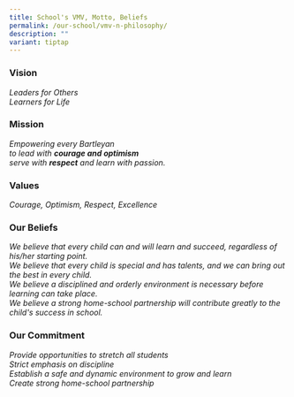 ```yaml
---
title: School's VMV, Motto, Beliefs
permalink: /our-school/vmv-n-philosophy/
description: ""
variant: tiptap
---
```

### Vision

*Leaders for Others <br> Learners for Life*

### Mission

*Empowering every Bartleyan <br> to lead with **courage and optimism** <br> serve with **respect** and  learn with passion.*

### Values

*Courage, Optimism, Respect, Excellence*

### Our Beliefs

*We believe that every child can and will learn and succeed, regardless of his/her starting point. <br> We believe that every child is special and has talents, and we can bring out the best in every child. <br> We believe a disciplined and orderly environment is necessary before learning can take place. <br> We believe a strong home-school partnership will contribute greatly to the child's success in school.*

### Our Commitment

*Provide opportunities to stretch all students <br> Strict emphasis on discipline <br> Establish a safe and dynamic environment to grow and learn <br> Create strong home-school partnership*
